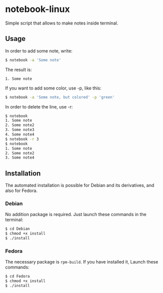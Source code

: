 # notebook-linux
Simple script that allows to make notes inside terminal.

## Usage
In order to add some note, write:
```bash
$ notebook -a 'Some note'
```
The result is:
```
1. Some note
```
If you want to add some color, use -p, like this:
```bash
$ notebook -a 'Some note, but colored' -p 'green'
```
In order to delete the line, use -r:
```bash
$ notebook
1. Some note
2. Some note2
3. Some note3
4. Some note4
$ notebook -r 3
$ notebook
1. Some note
2. Some note2
3. Some note4
```

## Installation
The automated installation is possible for Debian and its derivatives, and also for Fedora.
### Debian
No addition package is required. Just launch these commands in the terminal:
```bash
$ cd Debian
$ chmod +x install
$ ./install
```
### Fedora
The necessary package is `rpm-build`. If you have installed it, Launch these commands:
```bash
$ cd Fedora
$ chmod +x install
$ ./install
```
